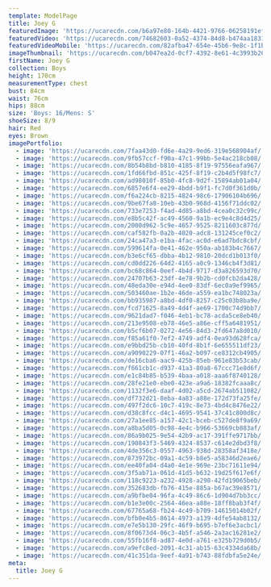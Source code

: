 ```yaml
---
template: ModelPage
title: Joey G
featuredImage: 'https://ucarecdn.com/b6a97e80-164b-4421-9766-06258191ef5e/'
featuredVideo: 'https://ucarecdn.com/74682603-0a52-4374-84d8-b474aa18317f/'
featuredVideoMobile: 'https://ucarecdn.com/82afba47-654e-45b6-9e8c-1f1b81a7d847/'
imageThumbnail: 'https://ucarecdn.com/b047ea2d-0cf7-4392-8e61-4c3993b2610b/'
firstName: Joey G
collection: Boys
height: 170cm
measurementType: chest
bust: 84cm
waist: 76cm
hips: 88cm
size: 'Boys: 16/Mens: S'
shoeSize: 8/9
hair: Red
eyes: Brown
imagePortfolio:
  - image: 'https://ucarecdn.com/7faa43d0-fd6e-4a29-9ed6-319e568904af/'
  - image: 'https://ucarecdn.com/9fb57ccf-f90a-47c1-99bb-5e4ac218cb08/'
  - image: 'https://ucarecdn.com/8b54b8bd-b810-4185-8f19-97556eafa967/'
  - image: 'https://ucarecdn.com/1fd66fbd-851c-425f-8f19-c2b4d5f98fc7/'
  - image: 'https://ucarecdn.com/ad98010f-85b0-4fc8-9d2f-15894ab01a04/'
  - image: 'https://ucarecdn.com/6857e6f4-ee29-4bdd-b9f1-fc7d0f361d0b/'
  - image: 'https://ucarecdn.com/f6a224cb-8215-4824-98c6-17906104b696/'
  - image: 'https://ucarecdn.com/9be67fa8-10eb-43b0-968d-4156f71ddc02/'
  - image: 'https://ucarecdn.com/733e7253-f4ad-4d85-a8bd-4cea0c32c99c/'
  - image: 'https://ucarecdn.com/e8b5c42f-ac49-4560-9a1b-ec9e4c8d4d25/'
  - image: 'https://ucarecdn.com/2000d962-5c9e-4657-9525-8211603c877d/'
  - image: 'https://ucarecdn.com/caf582fb-0a2b-4020-adc8-131245cef0c2/'
  - image: 'https://ucarecdn.com/24ca47a3-e1ba-4fac-ac0d-e6ad7bdc8cbf/'
  - image: 'https://ucarecdn.com/599614fa-0e41-462e-950a-ab183b4c7667/'
  - image: 'https://ucarecdn.com/b3e6cf65-dbba-4b12-9810-20dcd1b013f0/'
  - image: 'https://ucarecdn.com/cd0dd226-64d2-4165-a0c9-1346cb4f3d81/'
  - image: 'https://ucarecdn.com/bc68c864-0eef-4b4d-9717-d3a826593d70/'
  - image: 'https://ucarecdn.com/24707b63-23df-4e78-9b2b-cd0fcb2da428/'
  - image: 'https://ucarecdn.com/48eda30e-e94d-4ee0-83df-6ec0a9ef9965/'
  - image: 'https://ucarecdn.com/503460ae-1b2e-46de-a559-ea1bc748023a/'
  - image: 'https://ucarecdn.com/bb935987-a8bd-4df0-8257-c25c03b8ba9e/'
  - image: 'https://ucarecdn.com/fcd71625-8a49-4d4f-ae69-1700c74d9bb7/'
  - image: 'https://ucarecdn.com/9621dad7-f046-4eb1-bc78-acda5ce8eb40/'
  - image: 'https://ucarecdn.com/213e9508-eb78-46e5-a86e-cff5a6481951/'
  - image: 'https://ucarecdn.com/b5cf6b07-0272-4e56-84d3-2fd647a8d010/'
  - image: 'https://ucarecdn.com/f85a61f0-7ef2-4749-adf4-0ea93d628fca/'
  - image: 'https://ucarecdn.com/e9bbd25b-cb10-40fd-8b1f-6e655511df23/'
  - image: 'https://ucarecdn.com/a9090229-07f1-46a2-b097-ce8312cb4905/'
  - image: 'https://ucarecdn.com/de16cba6-aac9-425b-85eb-961e83b53cab/'
  - image: 'https://ucarecdn.com/f661cb1c-d937-41a3-80a8-67ccc71e8d6f/'
  - image: 'https://ucarecdn.com/e1c84b85-b539-4baa-a018-aaa6f8740128/'
  - image: 'https://ucarecdn.com/28fe21e0-ebe0-423e-a9a6-18382fcaaa8c/'
  - image: 'https://ucarecdn.com/1132f3e6-daaf-4d02-a5cd-2674ab511082/'
  - image: 'https://ucarecdn.com/df732d21-8eba-4a83-a88e-172d73fa25fe/'
  - image: 'https://ucarecdn.com/497f2dc6-10c7-419c-8e73-4bd4c8476e22/'
  - image: 'https://ucarecdn.com/d38c8fcc-d4c1-4695-9541-37c41c800d8c/'
  - image: 'https://ucarecdn.com/27a1ee85-a157-42c1-bceb-c527de8f9a69/'
  - image: 'https://ucarecdn.com/a8ba5d05-0c98-4e4c-b966-53669cb883af/'
  - image: 'https://ucarecdn.com/86a9b025-9e54-42b9-ac17-391ffe9717bb/'
  - image: 'https://ucarecdn.com/190843f3-5469-4324-8537-c614e2dbd3f8/'
  - image: 'https://ucarecdn.com/4de356c3-0557-4963-938d-28358af3418e/'
  - image: 'https://ucarecdn.com/873972bc-09a1-4c59-b8e5-a58346d2eae6/'
  - image: 'https://ucarecdn.com/ee40fa04-d4a0-4e1e-969e-23bc71611e94/'
  - image: 'https://ucarecdn.com/3f5ab71a-061d-41d5-b632-19d25f617e6f/'
  - image: 'https://ucarecdn.com/118c9223-a232-4928-a298-42fd19065beb/'
  - image: 'https://ucarecdn.com/352683db-fb76-415e-885a-b67ac39e8571/'
  - image: 'https://ucarecdn.com/a9bfbe04-96fa-4c49-86c6-1d904d7bb3cc/'
  - image: 'https://ucarecdn.com/b1e3e00c-2564-46ea-a88e-18ff8bab3f4f/'
  - image: 'https://ucarecdn.com/67765a68-fb24-4c49-b709-14615014b02f/'
  - image: 'https://ucarecdn.com/bfb0e4b5-8614-4973-a139-4dfe54ab8132/'
  - image: 'https://ucarecdn.com/e7e5b130-29fc-46f9-b695-b7ef6e3acbc1/'
  - image: 'https://ucarecdn.com/8f0673d4-06c3-4b5f-a546-2a3ac16281e2/'
  - image: 'https://ucarecdn.com/55fb16f8-ad87-4e0d-a761-e325b729d0b5/'
  - image: 'https://ucarecdn.com/a9efc8ed-2091-4c31-ab15-63c4334da68b/'
  - image: 'https://ucarecdn.com/41c351da-9eef-4a91-b743-88fdbfa5e24e/'
meta:
  title: Joey G
---
```


